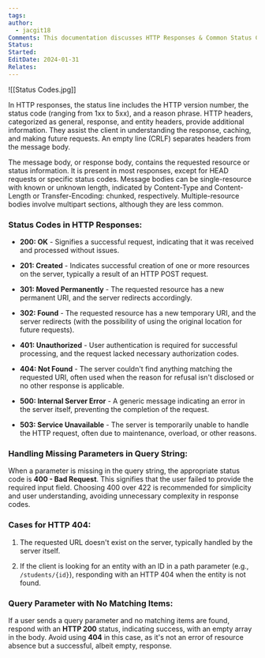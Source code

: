 ```yaml
---
tags: 
author:
  - jacgit18
Comments: This documentation discusses HTTP Responses & Common Status Codes
Status: 
Started: 
EditDate: 2024-01-31
Relates:
---
```

![[Status Codes.jpg]]

In HTTP responses, the status line includes the HTTP version number, the status code (ranging from 1xx to 5xx), and a reason phrase. HTTP headers, categorized as general, response, and entity headers, provide additional information. They assist the client in understanding the response, caching, and making future requests. An empty line (CRLF) separates headers from the message body.

The message body, or response body, contains the requested resource or status information. It is present in most responses, except for HEAD requests or specific status codes. Message bodies can be single-resource with known or unknown length, indicated by Content-Type and Content-Length or Transfer-Encoding: chunked, respectively. Multiple-resource bodies involve multipart sections, although they are less common.

### Status Codes in HTTP Responses:

- **200: OK** - Signifies a successful request, indicating that it was received and processed without issues.

- **201: Created** - Indicates successful creation of one or more resources on the server, typically a result of an HTTP POST request.

- **301: Moved Permanently** - The requested resource has a new permanent URI, and the server redirects accordingly.

- **302: Found** - The requested resource has a new temporary URI, and the server redirects (with the possibility of using the original location for future requests).

- **401: Unauthorized** - User authentication is required for successful processing, and the request lacked necessary authorization codes.

- **404: Not Found** - The server couldn't find anything matching the requested URI, often used when the reason for refusal isn't disclosed or no other response is applicable.

- **500: Internal Server Error** - A generic message indicating an error in the server itself, preventing the completion of the request.

- **503: Service Unavailable** - The server is temporarily unable to handle the HTTP request, often due to maintenance, overload, or other reasons.

### Handling Missing Parameters in Query String:

When a parameter is missing in the query string, the appropriate status code is **400 - Bad Request**. This signifies that the user failed to provide the required input field. Choosing 400 over 422 is recommended for simplicity and user understanding, avoiding unnecessary complexity in response codes.

### Cases for HTTP 404:

1. The requested URL doesn't exist on the server, typically handled by the server itself.
  
2. If the client is looking for an entity with an ID in a path parameter (e.g., `/students/{id}`), responding with an HTTP 404 when the entity is not found.

### Query Parameter with No Matching Items:

If a user sends a query parameter and no matching items are found, respond with an **HTTP 200** status, indicating success, with an empty array in the body. Avoid using **404** in this case, as it's not an error of resource absence but a successful, albeit empty, response.